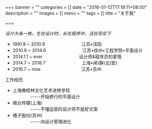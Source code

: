 +++
banner = ""
categories = []
date = "2016-01-12T17:19:11+08:00"
description = ""
images = []
menu = ""
tags = []
title = "关于我"

+++

<!--more-->

*设计大条一枚，生在设计时、长在程序中、活在现实下*

* 1991.8 ~ 2010.9 &emsp;&emsp;&emsp;&emsp;&emsp;&emsp;&emsp;&emsp;江苏•沭阳
* 2010.9 ~ 2014.6 &emsp;&emsp;&emsp;&emsp;&emsp;&emsp;&emsp;&emsp;江苏•徐州•工程学院•平面设计
* 2014.1.1 ~ ever &emsp;&emsp;&emsp;&emsp;&emsp;&emsp;&emsp;&emsp;设计师&程序员的爱情
* 2014.7 ~ 2016.7 &emsp;&emsp;&emsp;&emsp;&emsp;&emsp;&emsp;&emsp;上海•闸(静)北(安)
* 2016.7 ~ now &emsp;&emsp;&emsp;&emsp;&emsp;&emsp;&emsp;&emsp;&emsp;江苏•苏州

工作经历  
      
* 上海橄榄林文化艺术进修学校    
  &emsp;&emsp;&emsp;&emsp;--\-\-\-开始修行的平面设计
&emsp;&emsp;&emsp;&emsp;
* 微众传媒(上海)   
  &emsp;&emsp;&emsp;&emsp;--\-\-\-不懂运营的设计师不是好文案
* 橘子股份(苏州)   
  &emsp;&emsp;&emsp;&emsp;--\-\-\-向设计管理进化